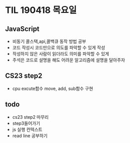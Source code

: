 # TIL 190418 목요일

## JavaScript

- 비동기 콜스택,api,콜백큐 동작 방법 공부
- 코드 작성시 코드만으로 의도를 파악할 수 있게 작성
- 작성하지 않은 사람이 읽더라도 의미를 파악할 수 있게
- 주석은 코드로 설명을 해도 어려운 알고리즘에 설명을 달아주자



## CS23 step2

- cpu  excute함수 move, add, sub함수 구현

## todo

- cs23 step2 마무리
- step3들어가기
- js 실행 컨텍스트 
- read line 공부하기


